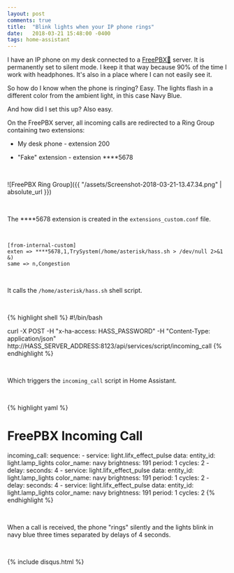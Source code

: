 ```yaml
---
layout: post
comments: true
title:  "Blink lights when your IP phone rings"
date:   2018-03-21 15:48:00 -0400
tags: home-assistant
---
```


I have an IP phone on my desk connected to a [FreePBX🔗](https://www.freepbx.org) server. It is permanently set to silent mode. I keep it that way because 90% of the time I work with headphones. It's also in a place where I can not easily see it.

So how do I know when the phone is ringing? Easy. The lights flash in a different color from the ambient light, in this case Navy Blue.

And how did I set this up? Also easy.

On the FreePBX server, all incoming calls are redirected to a Ring Group containing two extensions:

*  My desk phone - extension 200

*  "Fake" extension - extension \*\*\*\*5678

<br />

![FreePBX Ring Group]({{ "/assets/Screenshot-2018-03-21-13.47.34.png" | absolute_url }})

<br />

The ****5678 extension is created in the `extensions_custom.conf` file.

<br />

```
[from-internal-custom] 
exten => ****5678,1,TrySystem(/home/asterisk/hass.sh > /dev/null 2>&1 &)
same => n,Congestion
```

<br />

It calls the `/home/asterisk/hass.sh` shell script.

<br />

{% highlight shell %}
#!/bin/bash

curl -X POST -H "x-ha-access: HASS_PASSWORD" -H "Content-Type: application/json" http://HASS_SERVER_ADDRESS:8123/api/services/script/incoming_call
{% endhighlight %}

<br />

Which triggers the `incoming_call` script in Home Assistant.

<br />

{% highlight yaml %}
# FreePBX Incoming Call
incoming_call:
  sequence:
    - service: light.lifx_effect_pulse
      data:
        entity_id: light.lamp_lights
        color_name: navy
        brightness: 191
        period: 1
        cycles: 2
    - delay:
        seconds: 4
    - service: light.lifx_effect_pulse
      data:
        entity_id: light.lamp_lights
        color_name: navy
        brightness: 191
        period: 1
        cycles: 2
    - delay:
        seconds: 4
    - service: light.lifx_effect_pulse
      data:
        entity_id: light.lamp_lights
        color_name: navy
        brightness: 191
        period: 1
        cycles: 2
{% endhighlight %}

<br />

When a call is received, the phone "rings" silently and the lights blink in navy blue three times separated by delays of 4 seconds.

<br />

{% include disqus.html %}